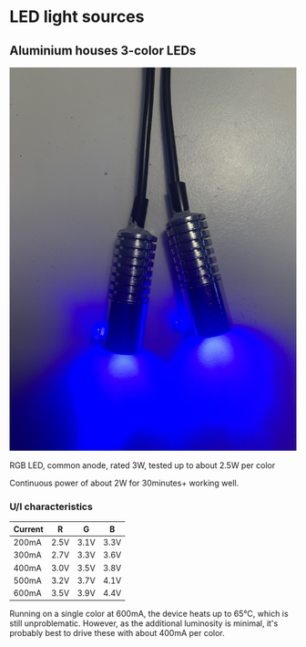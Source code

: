 # LED light sources

## Aluminium houses 3-color LEDs

![](led_aluminium_enclosure.jpg)

RGB LED, common anode, rated 3W, tested up to about 2.5W per color

Continuous power of about 2W for 30minutes+ working well.

### U/I characteristics

|Current|R|G|B|
|---|---|---|---|
|200mA|2.5V|3.1V|3.3V|
|300mA|2.7V|3.3V|3.6V|
|400mA|3.0V|3.5V|3.8V|
|500mA|3.2V|3.7V|4.1V|
|600mA|3.5V|3.9V|4.4V|

Running on a single color at 600mA, the device heats up to 65°C, which is still unproblematic. However, as the additional luminosity is minimal, it's probably best to drive these with about 400mA per color.
